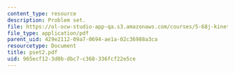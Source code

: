```yaml
---
content_type: resource
description: Problem set.
file: https://ol-ocw-studio-app-qa.s3.amazonaws.com/courses/5-68j-kinetics-of-chemical-reactions-spring-2003/965ecf123d0bdbc7c368336fcf22e5ce_pset2.pdf
file_type: application/pdf
parent_uid: 429e2112-09a7-0694-ae1a-02c36988a3ca
resourcetype: Document
title: pset2.pdf
uid: 965ecf12-3d0b-dbc7-c368-336fcf22e5ce
---
```

